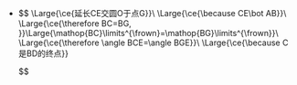 -
  $$
  \Large{\ce{延长CE交圆O于点G}}\\
  \Large{\ce{\because CE\bot AB}}\\
  \Large{\ce{\therefore BC=BG, }}\Large{\mathop{BC}\limits^{\frown}=\mathop{BG}\limits^{\frown}}\\
  \Large{\ce{\therefore \angle BCE=\angle BGE}}\\
  \Large{\ce{\because C是BD的终点}}
  
  
  
  
  $$